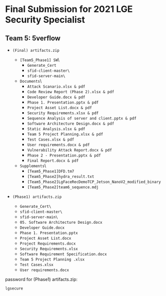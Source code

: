# Final Submission for 2021 LGE Security Specialist
##                Team 5: 5verflow

- `(Final) artifacts.zip`
  - `[Team5_Phase1] SW`\
    - `Generate_Cert`
    - `sfid-client-master\`
    - `sfid-server-main\`
  - `Documents`\
    - `Attack Scanario.xlsx & pdf`
    - `Code Review Report (Phase 2).xlsx & pdf`
    - `Developer Guide.docx & pdf`
    - `Phase 1. Presentation.pptx & pdf`
    - `Project Asset List.docx & pdf`
    - `Security Requirements.xlsx & pdf`
    - `Sequence Analysis of server and client.pptx & pdf`
    - `Software Architecture Design.docx & pdf`
    - `Static Analysis.xlsx & pdf`
    - `Team 5 Project Planning.xlsx & pdf`
    - `Test Cases.xlsx & pdf`
    - `User requirements.docx & pdf`
    - `Vulnerability Attack Report.docx & pdf`
    - `Phase 2 - Presentation.pptx & pdf`
    - `Final Report.docx & pdf`
  - `Supplements`\
    - `[Team5_Phase1]DFD.tm7`
    - `[Team5_Phase2]hydra_result.txt`
    - `[Team5_Phase2]LgFaceRecDemoTCP_Jetson_NanoV2_modified_binary`
    - `[Team5_Phase2]team6_sequence.mdj`
  

- `(Phase1) artifacts.zip` 
  - `Generate_Cert\`
  - `sfid-client-master\`
  - `sfid-server-main\`
  - `05. Software Architecture Design.docx`
  - `Developer Guide.docx`
  - `Phase 1. Presentation.pptx`
  - `Project Asset List.docx`
  - `Project Requirements.docx`
  - `Security Requirements.xlsx`
  - `Software Requirement Specification.docx`
  - `Team 5 Project Planning .xlsx`
  - `Test Cases.xlsx`
  - `User requirements.docx`


password for (Phase1) artifacts.zip:
```
lgsecure
```

